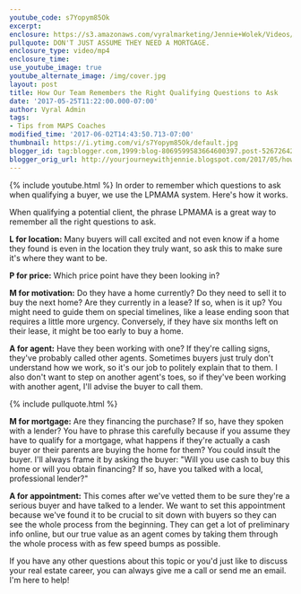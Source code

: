 ```yaml
---
youtube_code: s7Yopym85Ok
excerpt:
enclosure: https://s3.amazonaws.com/vyralmarketing/Jennie+Wolek/Videos/May+17/Tulsa+Real+Estate+Agent-+Qualifying+clients+with+LPMAMA.mp4
pullquote: DON'T JUST ASSUME THEY NEED A MORTGAGE.
enclosure_type: video/mp4
enclosure_time:
use_youtube_image: true
youtube_alternate_image: /img/cover.jpg
layout: post
title: How Our Team Remembers the Right Qualifying Questions to Ask
date: '2017-05-25T11:22:00.000-07:00'
author: Vyral Admin
tags:
- Tips from MAPS Coaches
modified_time: '2017-06-02T14:43:50.713-07:00'
thumbnail: https://i.ytimg.com/vi/s7Yopym85Ok/default.jpg
blogger_id: tag:blogger.com,1999:blog-8069599583664600397.post-5267264293437084870
blogger_orig_url: http://yourjourneywithjennie.blogspot.com/2017/05/how-our-team-remembers-right-qualifying.html
---
```

{% include youtube.html %}
In order to remember which questions to ask when qualifying a buyer, we use the LPMAMA system. Here's how it works.

When qualifying a potential client, the phrase LPMAMA is a great way to remember all the right questions to ask.

**L for location:** Many buyers will call excited and not even know if a home they found is even in the location they truly want, so ask this to make sure it's where they want to be.

**P for price:** Which price point have they been looking in?

**M for motivation:** Do they have a home currently? Do they need to sell it to buy the next home? Are they currently in a lease? If so, when is it up? You might need to guide them on special timelines, like a lease ending soon that requires a little more urgency. Conversely, if they have six months left on their lease, it might be too early to buy a home.

**A for agent:** Have they been working with one? If they're calling signs, they've probably called other agents. Sometimes buyers just truly don't understand how we work, so it's our job to politely explain that to them. I also don't want to step on another agent's toes, so if they've been working with another agent, I'll advise the buyer to call them.  

{% include pullquote.html %}

**M for mortgage:** Are they financing the purchase? If so, have they spoken with a lender? You have to phrase this carefully because if you assume they have to qualify for a mortgage, what happens if they're actually a cash buyer or their parents are buying the home for them? You could insult the buyer. I'll always frame it by asking the buyer: "Will you use cash to buy this home or will you obtain financing? If so, have you talked with a local, professional lender?"

**A for appointment:** This comes after we've vetted them to be sure they're a serious buyer and have talked to a lender. We want to set this appointment because we've found it to be crucial to sit down with buyers so they can see the whole process from the beginning. They can get a lot of preliminary info online, but our true value as an agent comes by taking them through the whole process with as few speed bumps as possible.

If you have any other questions about this topic or you'd just like to discuss your real estate career, you can always give me a call or send me an email. I'm here to help!
